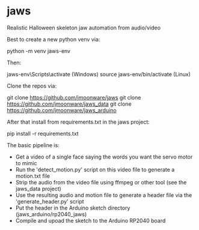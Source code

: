 # jaws
Realistic Halloween skeleton jaw automation from audio/video 

Best to create a new python venv via:

python -m venv jaws-env

Then:

jaws-env\Scripts\activate (Windows)
source jaws-env/bin/activate (Linux)

Clone the repos via:

git clone https://github.com/jmoonware/jaws
git clone https://github.com/jmoonware/jaws_data
git clone https://github.com/jmoonware/jaws_arduino

After that install from requirements.txt in the jaws project:

pip install -r requirements.txt

The basic pipeline is:

- Get a video of a single face saying the words you want the servo motor to mimic
- Run the 'detect_motion.py' script on this video file to generate a motion.txt file
- Strip the audio from the video file using ffmpeg or other tool (see the jaws_data project)
- Use the resulting audio and motion file to generate a header file via the 'generate_header.py' script
- Put the header in the Arduino sketch directory (jaws_arduino/rp2040_jaws) 
- Compile and upoad the sketch to the Arduino RP2040 board



